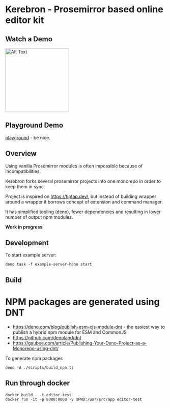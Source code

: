 # Kerebron - Prosemirror based online editor kit

## Watch a Demo

<a href="https://youtube.com/shorts/OdJjhAPj-wA?feature=share" target="_blank">
  <img src="https://github.com/user-attachments/assets/b63ec84a-0ed2-4f98-920c-76f6d3215168" alt="Alt Text" width="200">
</a>

## Playground Demo

[playground](https://editor-test.gitgis.com) - be nice.

## Overview

Using vanilla Prosemirror modules is often impossible because of
incompatibilities.

Kerebron forks several prosemirror projects into one monorepo in order to keep
them in sync.

Project is inspired on https://tiptap.dev/, but instead of building wrapper
around a wrapper it borrows concept of extension and command manager.

It has simplified tooling (deno), fewer dependencies and resulting in lower
number of output npm modules.

**Work in progress**

## Development

To start example server:

```
deno task -f example-server-hono start
```

## Build

# NPM packages are generated using DNT

- https://deno.com/blog/publish-esm-cjs-module-dnt - the easiest way to publish
  a hybrid npm module for ESM and CommonJS
- https://github.com/denoland/dnt
- https://gaubee.com/article/Publishing-Your-Deno-Project-as-a-Monorepo-using-dnt/

To generate npm packages

```shell
deno -A ./scripts/build_npm.ts
```

## Run through docker

```
docker build . -t editor-test
docker run -it -p 8000:8000 -v $PWD:/usr/src/app editor-test
```
